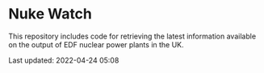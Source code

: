 # Nuke Watch

This repository includes code for retrieving the latest information available on the output of EDF nuclear power plants in the UK.

Last updated: 2022-04-24 05:08